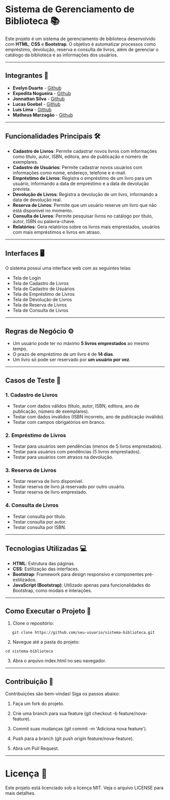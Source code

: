 # Sistema de Gerenciamento de Biblioteca 📚

Este projeto é um sistema de gerenciamento de biblioteca desenvolvido com **HTML**, **CSS** e **Bootstrap**. O objetivo é automatizar processos como empréstimo, devolução, reserva e consulta de livros, além de gerenciar o catálogo da biblioteca e as informações dos usuários.

---

## Integrantes 👥

- **Evelyn Duarte** - [Github](!)
- **Expedita Nogueira** - [Github](https://github.com/ExpeditaNogueira)
- **Jonnattan Silva** - [Github](https://github.com/JonnattanSS)
- **Lucas Goebel** - [Github](https://github.com/lgoebel)
- **Luís Lima** - [Github](https://github.com/LGSLima)
- **Matheus Marzagão** - [Github](https://github.com/MatheusShuctzo)

---

## Funcionalidades Principais 🛠️

- **Cadastro de Livros**: Permite cadastrar novos livros com informações como título, autor, ISBN, editora, ano de publicação e número de exemplares.
- **Cadastro de Usuários**: Permite cadastrar novos usuários com informações como nome, endereço, telefone e e-mail.
- **Empréstimo de Livros**: Registra o empréstimo de um livro para um usuário, informando a data de empréstimo e a data de devolução prevista.
- **Devolução de Livros**: Registra a devolução de um livro, informando a data de devolução real.
- **Reserva de Livros**: Permite que um usuário reserve um livro que não está disponível no momento.
- **Consulta de Livros**: Permite pesquisar livros no catálogo por título, autor, ISBN ou palavra-chave.
- **Relatórios**: Gera relatórios sobre os livros mais emprestados, usuários com mais empréstimos e livros em atraso.

---

## Interfaces 🖥️

O sistema possui uma interface web com as seguintes telas:

- Tela de Login
- Tela de Cadastro de Livros
- Tela de Cadastro de Usuários
- Tela de Empréstimo de Livros
- Tela de Devolução de Livros
- Tela de Reserva de Livros
- Tela de Consulta de Livros

---

## Regras de Negócio ⚙️

- Um usuário pode ter no máximo **5 livros emprestados** ao mesmo tempo.
- O prazo de empréstimo de um livro é de **14 dias**.
- Um livro só pode ser reservado por **um usuário por vez**.

---

## Casos de Teste 🧪

### 1. **Cadastro de Livros**
   - Testar com dados válidos (título, autor, ISBN, editora, ano de publicação, número de exemplares).
   - Testar com dados inválidos (ISBN incorreto, ano de publicação inválido).
   - Testar com campos obrigatórios em branco.

### 2. **Empréstimo de Livros**
   - Testar para usuários sem pendências (menos de 5 livros emprestados).
   - Testar para usuários com pendências (5 livros emprestados).
   - Testar para usuários com atrasos na devolução.

### 3. **Reserva de Livros**
   - Testar reserva de livro disponível.
   - Testar reserva de livro já reservado por outro usuário.
   - Testar reserva de livro emprestado.

### 4. **Consulta de Livros**
   - Testar consulta por título.
   - Testar consulta por autor.
   - Testar consulta por ISBN.

---

## Tecnologias Utilizadas 💻

- **HTML**: Estrutura das páginas.
- **CSS**: Estilização das interfaces.
- **Bootstrap**: Framework para design responsivo e componentes pré-estilizados.
- **JavaScript (Bootstrap)**: Utilizado apenas para funcionalidades do Bootstrap, como modais e interações.

---

## Como Executar o Projeto 🚀

1. Clone o repositório:

```
   git clone https://github.com/seu-usuario/sistema-biblioteca.git
```

2. Navegue até a pasta do projeto:

```
cd sistema-biblioteca
```

3. Abra o arquivo index.html no seu navegador.

---

## Contribuição 🤝

Contribuições são bem-vindas! Siga os passos abaixo:

1. Faça um fork do projeto.

2. Crie uma branch para sua feature (git checkout -b feature/nova-feature).

3. Commit suas mudanças (git commit -m 'Adiciona nova feature').

4. Push para a branch (git push origin feature/nova-feature).

5. Abra um Pull Request.

---

# Licença 📄

Este projeto está licenciado sob a licença MIT. Veja o arquivo LICENSE para mais detalhes.